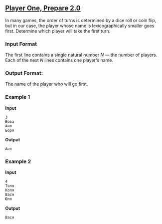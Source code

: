 ## [Player One, Prepare 2.0](../../../solutions/2.3/23_m.py)

In many games, the order of turns is determined by a dice roll or coin flip, but in our case, the player whose name is lexicographically smaller goes first. Determine which player will take the first turn.

### Input Format

The first line contains a single natural number $N$ — the number of players.
Each of the next $N$ lines contains one player's name.

### Output Format:

The name of the player who will go first.

### Example 1

**Input**
```plaintext
3
Вова
Аня
Боря
```

**Output**
```plaintext
Аня
```

### Example 2

**Input**
```plaintext
4
Толя
Коля
Вася
Юля
```

**Output**
```plaintext
Вася
```